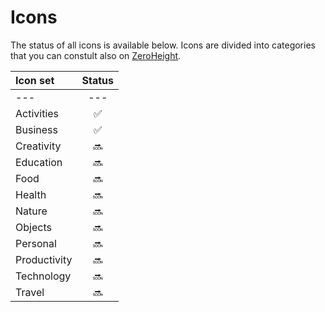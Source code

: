 # Icons
The status of all icons is available below. 
Icons are divided into categories that you can constult also on [ZeroHeight](https://zeroheight.com/1c4281c98/p/32b08b-meister-design-system).

| Icon set     | Status |
| :----------- | :----: |
| ---          |   ---  |
| Activities   |    ✅   |
| Business     |    ✅   |
| Creativity   |   🔜   |
| Education    |   🔜   |
| Food         |   🔜   |
| Health       |   🔜   |
| Nature       |   🔜   |
| Objects      |   🔜   |
| Personal     |   🔜   |
| Productivity |   🔜   |
| Technology   |   🔜   |
| Travel       |   🔜   |